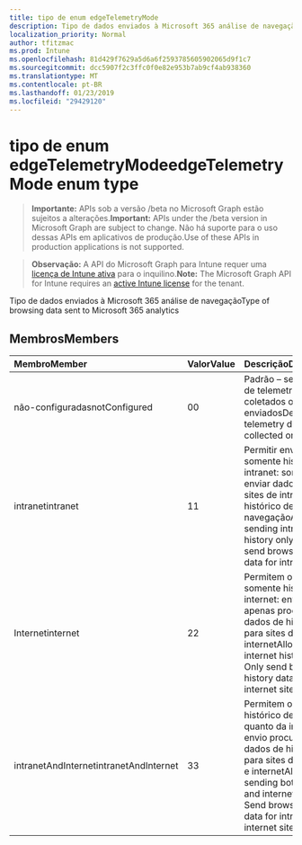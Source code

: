 ```yaml
---
title: tipo de enum edgeTelemetryMode
description: Tipo de dados enviados à Microsoft 365 análise de navegação
localization_priority: Normal
author: tfitzmac
ms.prod: Intune
ms.openlocfilehash: 81d429f7629a5d6a6f2593785605902065d9f1c7
ms.sourcegitcommit: dcc5907f2c3ffc0f0e82e953b7ab9cf4ab938360
ms.translationtype: MT
ms.contentlocale: pt-BR
ms.lasthandoff: 01/23/2019
ms.locfileid: "29429120"
---
```

# <a name="edgetelemetrymode-enum-type"></a><span data-ttu-id="30cde-103">tipo de enum edgeTelemetryMode</span><span class="sxs-lookup"><span data-stu-id="30cde-103">edgeTelemetryMode enum type</span></span>

> <span data-ttu-id="30cde-104">**Importante:** APIs sob a versão /beta no Microsoft Graph estão sujeitos a alterações.</span><span class="sxs-lookup"><span data-stu-id="30cde-104">**Important:** APIs under the /beta version in Microsoft Graph are subject to change.</span></span> <span data-ttu-id="30cde-105">Não há suporte para o uso dessas APIs em aplicativos de produção.</span><span class="sxs-lookup"><span data-stu-id="30cde-105">Use of these APIs in production applications is not supported.</span></span>

> <span data-ttu-id="30cde-106">**Observação:** A API do Microsoft Graph para Intune requer uma [licença de Intune ativa](https://go.microsoft.com/fwlink/?linkid=839381) para o inquilino.</span><span class="sxs-lookup"><span data-stu-id="30cde-106">**Note:** The Microsoft Graph API for Intune requires an [active Intune license](https://go.microsoft.com/fwlink/?linkid=839381) for the tenant.</span></span>

<span data-ttu-id="30cde-107">Tipo de dados enviados à Microsoft 365 análise de navegação</span><span class="sxs-lookup"><span data-stu-id="30cde-107">Type of browsing data sent to Microsoft 365 analytics</span></span>

## <a name="members"></a><span data-ttu-id="30cde-108">Membros</span><span class="sxs-lookup"><span data-stu-id="30cde-108">Members</span></span>
|<span data-ttu-id="30cde-109">Membro</span><span class="sxs-lookup"><span data-stu-id="30cde-109">Member</span></span>|<span data-ttu-id="30cde-110">Valor</span><span class="sxs-lookup"><span data-stu-id="30cde-110">Value</span></span>|<span data-ttu-id="30cde-111">Descrição</span><span class="sxs-lookup"><span data-stu-id="30cde-111">Description</span></span>|
|:---|:---|:---|
|<span data-ttu-id="30cde-112">não-configuradas</span><span class="sxs-lookup"><span data-stu-id="30cde-112">notConfigured</span></span>|<span data-ttu-id="30cde-113">0</span><span class="sxs-lookup"><span data-stu-id="30cde-113">0</span></span>|<span data-ttu-id="30cde-114">Padrão – sem dados de telemetria coletados ou enviados</span><span class="sxs-lookup"><span data-stu-id="30cde-114">Default – No telemetry data collected or sent</span></span>|
|<span data-ttu-id="30cde-115">intranet</span><span class="sxs-lookup"><span data-stu-id="30cde-115">intranet</span></span>|<span data-ttu-id="30cde-116">1</span><span class="sxs-lookup"><span data-stu-id="30cde-116">1</span></span>|<span data-ttu-id="30cde-117">Permitir envio somente histórico de intranet: somente enviar dados para sites de intranet do histórico de navegação</span><span class="sxs-lookup"><span data-stu-id="30cde-117">Allow sending intranet history only: Only send browsing history data for intranet sites</span></span>|
|<span data-ttu-id="30cde-118">Internet</span><span class="sxs-lookup"><span data-stu-id="30cde-118">internet</span></span>|<span data-ttu-id="30cde-119">2</span><span class="sxs-lookup"><span data-stu-id="30cde-119">2</span></span>|<span data-ttu-id="30cde-120">Permitem o envio somente histórico de internet: enviar apenas procurando dados de histórico para sites da internet</span><span class="sxs-lookup"><span data-stu-id="30cde-120">Allow sending internet history only: Only send browsing history data for internet sites</span></span>|
|<span data-ttu-id="30cde-121">intranetAndInternet</span><span class="sxs-lookup"><span data-stu-id="30cde-121">intranetAndInternet</span></span>|<span data-ttu-id="30cde-122">3</span><span class="sxs-lookup"><span data-stu-id="30cde-122">3</span></span>|<span data-ttu-id="30cde-123">Permitem o envio de histórico de intranet quanto da internet: envio procurando dados de histórico para sites de intranet e internet</span><span class="sxs-lookup"><span data-stu-id="30cde-123">Allow sending both intranet and internet history: Send browsing history data for intranet and internet sites</span></span>|




